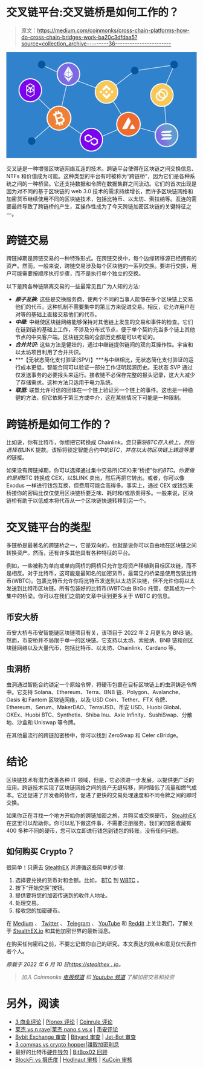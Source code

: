 # 交叉链平台:交叉链桥是如何工作的？

> 原文：<https://medium.com/coinmonks/cross-chain-platforms-how-do-cross-chain-bridges-work-ba20c3dfdaa5?source=collection_archive---------36----------------------->

![](img/ad4c849dd3f1cb8c4f2b286c59da402f.png)

交叉链是一种增强区块链网络互连的技术。跨链平台使得在区块链之间交换信息、NTFs 和价值成为可能。这种类型的平台有时被称为“跨链桥”，因为它们是各种系统之间的一种桥梁。它还支持数据和令牌在数据集群之间流动。它们的首次出现是因为对不同的基于区块链的 web 3.0 技术的需求持续增长，而许多区块链网络和加密货币继续使用不同的区块链技术，包括比特币、以太坊、索拉纳等。互连的需要最终导致了跨链桥的产生，互操作性成为了今天跨链加密区块链的关键特征之一。

# 跨链交易

跨链掉期是跨链交易的一种特殊形式。在跨链交换中，每个边缘转移源已经拥有的资产。然而，一般来说，跨链交易涉及每个区块链的一系列交换。要进行交换，用户可能需要按顺序执行步骤，而不是执行单个独立的交换。

以下是跨各种链隔离交易的一些最常见且广为人知的方法:

*   ***原子互换:*** 这些是交换服务商，使两个不同的当事人能够在多个区块链上交易他们的代币。这种机制不需要集中的第三方来促进交易。相反，它允许用户在对等的基础上直接交易他们的代币。
*   ***中继:*** 中继使区块链网络能够保持对其他链上发生的交易和事件的检查。它们在链到链的基础上工作，不涉及分布式节点，便于单个契约充当多个链上其他节点的中央客户端。区块链交易的全部历史都是可以考证的。
*   ***合并共识:*** 这些方法是健壮的，通过中继链提供链间的双向互操作性。宇宙和以太坊项目利用了合并共识。
*   ***【无状态简化支付验证(SPV)】***与中继相比，无状态简化支付验证的运行成本更低，智能合同可以验证一部分工作证明起源历史。无状态 SVP 通过仅发送事务的必要报头来运行。接收链不必保存完整的报头记录，这大大减少了存储需求。这种方法只适用于电力系统。
*   ***联盟:*** 联盟允许可信的团体在一个链上验证另一个链上的事件。这也是一种稳健的方法，但它依赖于第三方或中介，这在某些情况下可能是一种限制。

# 跨链桥是如何工作的？

比如说，你有比特币，你想把它转换成 Chainlink。您只需将$BTC 存入桥上，然后选择在$LINK 提款。该桥将锁定智能合约中的$BTC，并在以太坊区块链上铸造等量的$链接。

如果没有跨链掉期，你可以选择通过集中交易所(CEX)来“桥接”你的$BTC。你要做的是把$BTC 转换成 CEX，以$LINK 卖出，然后再把它转出。或者，你可以像 Exodus 一样进行钱包互换，但费用可能会高得多。事实上，通过 CEX 或钱包来桥接你的密码比仅仅使用区块链桥要乏味、耗时和/或昂贵得多。一般来说，区块链桥有助于以低成本将代币从一个区块链快速转移到另一个。

# 交叉链平台的类型

多链桥是最著名的跨链桥之一，它是双向的，也就是说你可以自由地在区块链之间转换资产。然而，还有许多其他具有各种特征的平台。

例如，一些被称为单向或单向网桥的网桥只允许您将资产移植到目标区块链，而不是相反。对于比特币，这可能是最知名的加密货币，最常见的桥梁是使用包装比特币(WBTC)。包裹比特币允许你将比特币发送到以太坊区块链，但不允许你将以太发送到比特币区块链。所有包装好的比特币(WBTC)由 BitGo 托管，使其成为一个集中的桥梁。你可以在我们之前的文章中读到更多关于 WBTC 的信息。

## 币安大桥

币安大桥与币安智能链区块链项目有关，该项目于 2022 年 2 月更名为 BNB 链。然而，币安桥并不局限于单一的区块链。它支持以太坊、索拉纳、BNB 链和创区块链网络以及大量代币，包括比特币、以太坊、Chainlink、Cardano 等。

## 虫洞桥

虫洞通过智能合约锁定一个原始令牌，将硬币包裹在目标区块链上的虫洞铸造令牌中。它支持 Solana、Ethereum、Terra、BNB 链、Polygon、Avalanche、Oasis 和 Fantom 区块链网络，以及 USD Coin、Tether、FTX 令牌、Ethereum、Serum、MakerDAO、TerraUSD、币安 USD、Huobi Global、OKEx、Huobi BTC、Synthetix、Shiba Inu、Axie Infinity、SushiSwap、分散地、沙盒和 Uniswap 等令牌。

在其他最流行的跨链加密桥中，你可以找到 ZeroSwap 和 Celer cBridge。

# 结论

区块链技术有潜力改善各种 IT 领域，但是，它必须进一步发展，以提供更广泛的应用。跨链技术实现了区块链网络之间的资产无缝转移，同时降低了流量和燃气成本。它还促进了开发者的协作，促进了更快的交易处理速度和不同令牌之间的即时交换。

如果你正在寻找一个地方开始你的跨链加密之旅，并购买或交换硬币， [StealthEX](https://stealthex.io/) 在这里可以帮助你。你可以私下做这件事，不需要注册服务。我们的加密收藏有 400 多种不同的硬币，您可以立即进行钱包到钱包的转账，没有任何问题。

## 如何购买 Crypto？

很简单！只需去 [StealthEX](https://stealthex.io/) 并遵循这些简单的步骤:

1.  选择要兑换的货币对和金额。比如， [BTC](https://stealthex.io/coin/bitcoin) 到 [WBTC](https://stealthex.io/coin/wrapped-bitcoin) 。
2.  按下“开始交换”按钮。
3.  提供要将您的加密传送到的收件人地址。
4.  处理交易。
5.  接收您的加密硬币。

在 [Medium](https://stealthex-io.medium.com/) 、 [Twitter](https://twitter.com/Stealthex_io) 、 [Telegram](https://t.me/StealthEX) 、 [YouTube](https://www.youtube.com/channel/UCeES_XBesX76ge7xf1meuSw) 和 [Reddit](https://www.reddit.com/user/Stealthex_io) 上关注我们，了解关于 [StealthEX.io](https://stealthex.io/) 和其他加密世界的最新消息。

在购买任何密码之前，不要忘记做你自己的研究。本文表达的观点和意见仅代表作者个人。

*原载于 2022 年 6 月 10 日*[*https://stealthex . io*](https://stealthex.io/blog/2022/06/10/cross-chain-platforms-how-do-cross-chain-bridges-work/)*。*

> *加入 Coinmonks* [*电报频道*](https://t.me/coincodecap) *和* [*Youtube 频道*](https://www.youtube.com/c/coinmonks/videos) *了解加密交易和投资*

# 另外，阅读

*   [3 商业评论](/coinmonks/3commas-review-an-excellent-crypto-trading-bot-2020-1313a58bec92) | [Pionex 评论](https://coincodecap.com/pionex-review-exchange-with-crypto-trading-bot) | [Coinrule 评论](/coinmonks/coinrule-review-2021-a-beginner-friendly-crypto-trading-bot-daf0504848ba)
*   [莱杰 vs n rave](/coinmonks/ledger-vs-ngrave-zero-7e40f0c1d694)|[莱杰 nano s vs x](/coinmonks/ledger-nano-s-vs-x-battery-hardware-price-storage-59a6663fe3b0) | [币安评论](/coinmonks/binance-review-ee10d3bf3b6e)
*   [Bybit Exchange 审查](/coinmonks/bybit-exchange-review-dbd570019b71) | [Bityard 审查](https://coincodecap.com/bityard-reivew) | [Jet-Bot 审查](https://coincodecap.com/jet-bot-review)
*   [3 commas vs crypto hopper](/coinmonks/3commas-vs-pionex-vs-cryptohopper-best-crypto-bot-6a98d2baa203)|[赚取加密利息](/coinmonks/earn-crypto-interest-b10b810fdda3)
*   最好的比特币[硬件钱包](/coinmonks/hardware-wallets-dfa1211730c6) | [BitBox02 回顾](/coinmonks/bitbox02-review-your-swiss-bitcoin-hardware-wallet-c36c88fff29)
*   [BlockFi vs 摄氏度](/coinmonks/blockfi-vs-celsius-vs-hodlnaut-8a1cc8c26630) | [Hodlnaut 审核](/coinmonks/hodlnaut-review-best-way-to-hodl-is-to-earn-interest-on-your-bitcoin-6658a8c19edf) | [KuCoin 审核](https://coincodecap.com/kucoin-review)